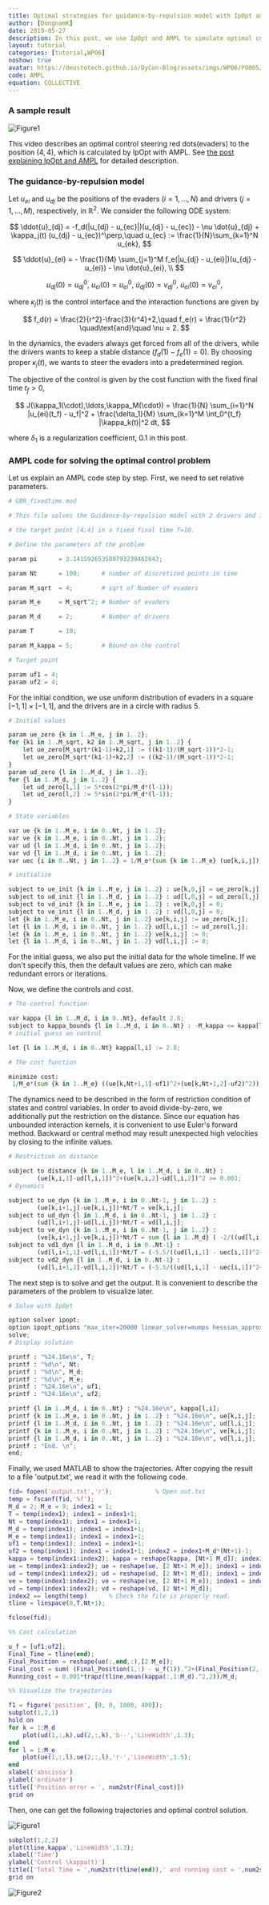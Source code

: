 ```yaml
---
title: Optimal strategies for guidance-by-repulsion model with IpOpt and AMPL
author: [DongnamK]
date: 2019-05-27
description: In this post, we use IpOpt and AMPL to simulate optimal controls on a nonlinear ODE system with unbounded interactions. The restriction and initial guess on the state variables are critical for this problem to operate minimization algorithm. From the data calculated from AMPL, we interpret and visualize it using Matlab.
layout: tutorial
categories: [tutorial,WP06]
noshow: true
avatar: https://deustotech.github.io/DyCon-Blog/assets/imgs/WP06/P0005/ds.gif
code: AMPL
equation: COLLECTIVE
---
```


### A sample result

![Figure1]({{site.url}}{{site.baseurl}}/assets/imgs/WP06/P0005/ds.gif)

This video describes an optimal control steering red dots(evaders) to the position $(4,4)$, which is calculated by IpOpt with AMPL. See [the post explaining IpOpt and AMPL](https://deustotech.github.io/DyCon-Blog/tutorial/wp03/P0002) for detailed description.

### The guidance-by-repulsion model

Let $u_{ei}$ and $u_{dj}$ be the positions of the evaders $(i=1,\ldots,N)$ and drivers $(j=1,\ldots,M)$, respectively, in ${\mathbb R}^2$. We consider the following ODE system:

$$
\ddot{u}_{dj} = -f_d(|u_{dj} - u_{ec}|)(u_{dj} - u_{ec}) - \nu \dot{u}_{dj} + \kappa_j(t) (u_{dj} - u_{ec})^\perp,\quad u_{ec} := \frac{1}{N}\sum_{k=1}^N u_{ek}, 
$$

$$
 \ddot{u}_{ei} =  - \frac{1}{M} \sum_{j=1}^M f_e(|u_{dj} - u_{ei}|)(u_{dj} - u_{ei}) - \nu \dot{u}_{ei}, \\
$$

$$
 u_{dj}(0) = u_{dj}^0,~ u_{ei}(0) = u_{ei}^0,~ \dot{u}_{dj}(0) = v_{dj}^0, ~ \dot{u}_{ei}(0) = v_{ei}^0,
$$

where $\kappa_j(t)$ is the control interface and the interaction functions are given by

$$
f_d(r) = \frac{2}{r^2}-\frac{3}{r^4}+2,\quad f_e(r) = \frac{1}{r^2} \quad\text{and}\quad \nu = 2.
$$

In the dynamics, the evaders always get forced from all of the drivers, while the drivers wants to keep a stable distance ($f_d(1)-f_e(1)=0$). By choosing proper $\kappa_j(t)$, we wants to steer the evaders into a predetermined region.

The objective of the control is given by the cost function with the fixed final time $t_f>0$,

$$
J(\kappa_1(\cdot),\ldots,\kappa_M(\cdot)) = \frac{1}{N} \sum_{i=1}^N |u_{ei}(t_f) - u_f|^2 + \frac{\delta_1}{M} \sum_{k=1}^M \int_0^{t_f} |\kappa_k(t)|^2 dt,
$$

where $\delta_1$ is a regularization coefficient, $0.1$ in this post.

### AMPL code for solving the optimal control problem

Let us explain an AMPL code step by step. First, we need to set relative parameters.
```python
# GBR_fixedtime.mod

# This file solves the Guidance-by-repulsion model with 2 drivers and 16 evaders to 

# the target point [4;4] in a fixed final time T=10.

# Define the parameters of the problem

param pi      = 3.141592653589793238462643; 

param Nt      = 100;      # number of discretized points in time

param M_sqrt  = 4;        # sqrt of Number of evaders

param M_e     = M_sqrt^2; # Number of evaders

param M_d     = 2;        # Number of drivers

param T       = 10;

param M_kappa = 5;        # Bound on the control

# Target point

param uf1 = 4;
param uf2 = 4;
```

For the initial condition, we use uniform distribution of evaders in a square $[-1,1]\times[-1,1]$, and the drivers are in a circle with radius $5$. 
```python
# Initial values

param ue_zero {k in 1..M_e, j in 1..2};
for {k1 in 1..M_sqrt, k2 in 1..M_sqrt, j in 1..2} {
	let ue_zero[M_sqrt*(k1-1)+k2,1] := ((k1-1)/(M_sqrt-1))*2-1;
	let ue_zero[M_sqrt*(k1-1)+k2,2] := ((k2-1)/(M_sqrt-1))*2-1;
}
param ud_zero {l in 1..M_d, j in 1..2};
for {l in 1..M_d, j in 1..2} {
	let ud_zero[l,1] := 5*cos(2*pi/M_d*(l-1));
	let ud_zero[l,2] := 5*sin(2*pi/M_d*(l-1));
}

# State variables

var ue {k in 1..M_e, i in 0..Nt, j in 1..2};
var ve {k in 1..M_e, i in 0..Nt, j in 1..2};
var ud {l in 1..M_d, i in 0..Nt, j in 1..2};
var vd {l in 1..M_d, i in 0..Nt, j in 1..2};
var uec {i in 0..Nt, j in 1..2} = 1/M_e*(sum {k in 1..M_e} (ue[k,i,j]));

# initialize

subject to ue_init {k in 1..M_e, j in 1..2} : ue[k,0,j] = ue_zero[k,j];
subject to ud_init {l in 1..M_d, j in 1..2} : ud[l,0,j] = ud_zero[l,j];
subject to vd_init {k in 1..M_e, j in 1..2} : ve[k,0,j] = 0;
subject to ve_init {l in 1..M_d, j in 1..2} : vd[l,0,j] = 0;  
let {k in 1..M_e, i in 0..Nt, j in 1..2} ue[k,i,j] := ue_zero[k,j];
let {l in 1..M_d, i in 0..Nt, j in 1..2} ud[l,i,j] := ud_zero[l,j];
let {k in 1..M_e, i in 0..Nt, j in 1..2} ve[k,i,j] := 0;
let {l in 1..M_d, i in 0..Nt, j in 1..2} vd[l,i,j] := 0;   
```
For the initial guess, we also put the initial data for the whole timeline. If we don't specify this, then the default values are zero, which can make redundant errors or iterations.

Now, we define the controls and cost.
```python
# The control function

var kappa {l in 1..M_d, i in 0..Nt}, default 2.8;  
subject to kappa_bounds {l in 1..M_d, i in 0..Nt} : -M_kappa <= kappa[l,i] <= M_kappa;
# initial guess on control

let {l in 1..M_d, i in 0..Nt} kappa[l,i] := 2.8;

# The cost function

minimize cost: 
 1/M_e*(sum {k in 1..M_e} ((ue[k,Nt+1,1]-uf1)^2+(ue[k,Nt+1,2]-uf2)^2)) + 0.1/M_d/(Nt+1)*( sum {l in 1..M_d, i in 0..Nt} (( kappa[l,i]^2)) );
```
The dynamics need to be described in the form of restriction condition of states and control variables. In order to avoid divide-by-zero, we additionally put the restriction on the distance. Since our equation has unbounded interaction kernels, it is convenient to use Euler's forward method. Backward or central method may result unexpected high velocities by closing to the infinite values.
```python
# Restriction on distance

subject to distance {k in 1..M_e, l in 1..M_d, i in 0..Nt} :
		(ue[k,i,1]-ud[l,i,1])^2+(ue[k,i,2]-ud[l,i,2])^2 >= 0.001;
# Dynamics

subject to ue_dyn {k in 1..M_e, i in 0..Nt-1, j in 1..2} :
		(ue[k,i+1,j]-ue[k,i,j])*Nt/T = ve[k,i,j];
subject to ud_dyn {l in 1..M_d, i in 0..Nt-1, j in 1..2} :
		(ud[l,i+1,j]-ud[l,i,j])*Nt/T = vd[l,i,j];
subject to ve_dyn {k in 1..M_e, i in 0..Nt-1, j in 1..2} :
		(ve[k,i+1,j]-ve[k,i,j])*Nt/T = sum {l in 1..M_d} ( -2/((ud[l,i,1] - ue[k,i,1])^2+(ud[l,i,2] - ue[k,i,2])^2)*(ud[l,i,j] - ue[k,i,j]) )  - 2*ve[k,i,j];
subject to vd1_dyn {l in 1..M_d, i in 0..Nt-1} :
		(vd[l,i+1,1]-vd[l,i,1])*Nt/T = (-5.5/((ud[l,i,1] - uec[i,1])^2+(ud[l,i,2] - uec[i,2])^2)+10/(((ud[l,i,1] - uec[i,1])^2+(ud[l,i,2] - uec[i,2])^2)^2) -2)*(ud[l,i,1] - uec[i,1]) + kappa[l,i] * (-(ud[l,i,2]-uec[i,2])) - 2*vd[l,i,1];
subject to vd2_dyn {l in 1..M_d, i in 0..Nt-1} :
		(vd[l,i+1,2]-vd[l,i,2])*Nt/T = (-5.5/((ud[l,i,1] - uec[i,1])^2+(ud[l,i,2] - uec[i,2])^2)+10/(((ud[l,i,1] - uec[i,1])^2+(ud[l,i,2] - uec[i,2])^2)^2) -2)*(ud[l,i,2] - uec[i,2]) + kappa[l,i] * ((ud[l,i,1]-uec[i,1])) - 2*vd[l,i,2];
```
The next step is to solve and get the output. It is convenient to describe the parameters of the problem to visualize later.
```python
# Solve with IpOpt

option solver ipopt;
option ipopt_options "max_iter=20000 linear_solver=mumps hessian_approximation=limited-memory halt_on_ampl_error yes";
solve;
# Display solution

printf : "%24.16e\n", T;
printf : "%d\n", Nt;
printf : "%d\n", M_d;
printf : "%d\n", M_e;
printf : "%24.16e\n", uf1;
printf : "%24.16e\n", uf2;

printf {l in 1..M_d, i in 0..Nt} : "%24.16e\n", kappa[l,i];
printf {k in 1..M_e, i in 0..Nt, j in 1..2} : "%24.16e\n", ue[k,i,j];
printf {l in 1..M_d, i in 0..Nt, j in 1..2} : "%24.16e\n", ud[l,i,j];
printf {k in 1..M_e, i in 0..Nt, j in 1..2} : "%24.16e\n", ve[k,i,j];
printf {l in 1..M_d, i in 0..Nt, j in 1..2} : "%24.16e\n", vd[l,i,j];
printf : "End. \n";
end;

```

Finally, we used MATLAB to show the trajectories. After copying the result to a file 'output.txt', we read it with the following code.

```matlab
fid= fopen('output.txt','r');            % Open out.txt
temp = fscanf(fid,'%f');
M_d = 2; M_e = 9; index1 = 1;
T = temp(index1); index1 = index1+1;
Nt = temp(index1); index1 = index1+1;
M_d = temp(index1); index1 = index1+1;
M_e = temp(index1); index1 = index1+1;
uf1 = temp(index1); index1 = index1+1;
uf2 = temp(index1); index1 = index1+1; index2 = index1+M_d*(Nt+1)-1;
kappa = temp(index1:index2); kappa = reshape(kappa, [Nt+1 M_d]); index1 = index2+1; index2 = index1+2*(Nt+1)*M_e-1;
ue = temp(index1:index2); ue = reshape(ue, [2 Nt+1 M_e]); index1 = index2+1; index2 = index1+2*(Nt+1)*M_d-1;
ud = temp(index1:index2); ud = reshape(ud, [2 Nt+1 M_d]); index1 = index2+1; index2 = index1+2*(Nt+1)*M_e-1;
ve = temp(index1:index2); ve = reshape(ve, [2 Nt+1 M_e]); index1 = index2+1; index2 = index1+2*(Nt+1)*M_d-1;
vd = temp(index1:index2); vd = reshape(vd, [2 Nt+1 M_d]); 
index2 == length(temp)      % Check the file is properly read.
tline = linspace(0,T,Nt+1);

fclose(fid);
```

```matlab
%% Cost calculation

u_f = [uf1;uf2];
Final_Time = tline(end);
Final_Position = reshape(ue(:,end,:),[2 M_e]);
Final_cost = sum( (Final_Position(1,:) - u_f(1)).^2+(Final_Position(2,:) - u_f(2)).^2 )/M_e;
Running_cost = 0.001*trapz(tline,mean(kappa(:,1:M_d).^2,2))/M_d;

%% Visualize the trajectories

f1 = figure('position', [0, 0, 1000, 400]);
subplot(1,2,1)
hold on
for k = 1:M_d
	plot(ud(1,:,k),ud(2,:,k),'b--','LineWidth',1.3);
end
for l = 1:M_e
	plot(ue(1,:,l),ue(2,:,l),'r-','LineWidth',1.5);
end
xlabel('abscissa')
ylabel('ordinate')
title(['Position error = ', num2str(Final_cost)])
grid on
```

Then, one can get the following trajectories and optimal control solution.

![Figure1]({{site.url}}{{site.baseurl}}/assets/imgs/WP06/P0005/D2E16_figure.png)

```matlab
subplot(1,2,2)
plot(tline,kappa','LineWidth',1.3);
xlabel('Time')
ylabel('Control \kappa(t)')
title(['Total Time = ',num2str(tline(end)),' and running cost = ',num2str(Running_cost)])
grid on
```

![Figure2]({{site.url}}{{site.baseurl}}/assets/imgs/WP06/P0005/D2E16_control.png)
